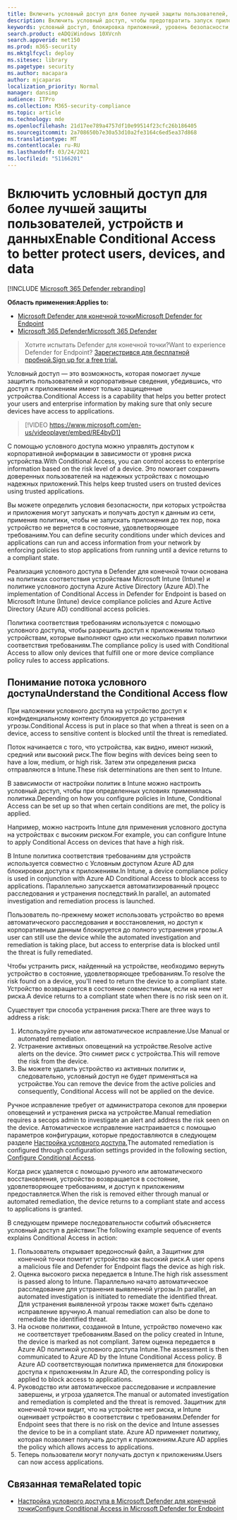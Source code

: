 ```yaml
---
title: Включить условный доступ для более лучшей защиты пользователей, устройств и данных
description: Включить условный доступ, чтобы предотвратить запуск приложений, если устройство считается в опасности, а приложение определяется как не соответствующим требованиям.
keywords: условный доступ, блокировка приложений, уровень безопасности, intune,
search.product: eADQiWindows 10XVcnh
search.appverid: met150
ms.prod: m365-security
ms.mktglfcycl: deploy
ms.sitesec: library
ms.pagetype: security
ms.author: macapara
author: mjcaparas
localization_priority: Normal
manager: dansimp
audience: ITPro
ms.collection: M365-security-compliance
ms.topic: article
ms.technology: mde
ms.openlocfilehash: 21d17ee789a4757df10e99514f23cfc26b186405
ms.sourcegitcommit: 2a708650b7e30a53d10a2fe3164c6ed5ea37d868
ms.translationtype: MT
ms.contentlocale: ru-RU
ms.lasthandoff: 03/24/2021
ms.locfileid: "51166201"
---
```

# <a name="enable-conditional-access-to-better-protect-users-devices-and-data"></a><span data-ttu-id="8a8f5-104">Включить условный доступ для более лучшей защиты пользователей, устройств и данных</span><span class="sxs-lookup"><span data-stu-id="8a8f5-104">Enable Conditional Access to better protect users, devices, and data</span></span> 

[!INCLUDE [Microsoft 365 Defender rebranding](../../includes/microsoft-defender.md)]

<span data-ttu-id="8a8f5-105">**Область применения:**</span><span class="sxs-lookup"><span data-stu-id="8a8f5-105">**Applies to:**</span></span>
- [<span data-ttu-id="8a8f5-106">Microsoft Defender для конечной точки</span><span class="sxs-lookup"><span data-stu-id="8a8f5-106">Microsoft Defender for Endpoint</span></span>](https://go.microsoft.com/fwlink/p/?linkid=2154037)
- [<span data-ttu-id="8a8f5-107">Microsoft 365 Defender</span><span class="sxs-lookup"><span data-stu-id="8a8f5-107">Microsoft 365 Defender</span></span>](https://go.microsoft.com/fwlink/?linkid=2118804)

><span data-ttu-id="8a8f5-108">Хотите испытать Defender для конечной точки?</span><span class="sxs-lookup"><span data-stu-id="8a8f5-108">Want to experience Defender for Endpoint?</span></span> [<span data-ttu-id="8a8f5-109">Зарегистрився для бесплатной пробной.</span><span class="sxs-lookup"><span data-stu-id="8a8f5-109">Sign up for a free trial.</span></span>](https://www.microsoft.com/microsoft-365/windows/microsoft-defender-atp?ocid=docs-wdatp-conditionalaccess-abovefoldlink)

<span data-ttu-id="8a8f5-110">Условный доступ — это возможность, которая помогает лучше защитить пользователей и корпоративные сведения, убедившись, что доступ к приложениям имеют только защищенные устройства.</span><span class="sxs-lookup"><span data-stu-id="8a8f5-110">Conditional Access is a capability that helps you better protect your users and enterprise information by making sure that only secure devices have access to applications.</span></span>

> [!VIDEO https://www.microsoft.com/en-us/videoplayer/embed/RE4byD1]

<span data-ttu-id="8a8f5-111">С помощью условного доступа можно управлять доступом к корпоративной информации в зависимости от уровня риска устройства.</span><span class="sxs-lookup"><span data-stu-id="8a8f5-111">With Conditional Access, you can control access to enterprise information based on the risk level of a device.</span></span> <span data-ttu-id="8a8f5-112">Это помогает сохранить доверенных пользователей на надежных устройствах с помощью надежных приложений.</span><span class="sxs-lookup"><span data-stu-id="8a8f5-112">This helps keep trusted users on trusted devices using trusted applications.</span></span>

<span data-ttu-id="8a8f5-113">Вы можете определить условия безопасности, при которых устройства и приложения могут запускать и получать доступ к данным из сети, применив политики, чтобы не запускать приложения до тех пор, пока устройство не вернется в состояние, удовлетворяющее требованиям.</span><span class="sxs-lookup"><span data-stu-id="8a8f5-113">You can define security conditions under which devices and applications can run and access information from your network by enforcing policies to stop applications from running until a device returns to a compliant state.</span></span> 

<span data-ttu-id="8a8f5-114">Реализация условного доступа в Defender для конечной точки основана на политиках соответствия устройствам Microsoft Intune (Intune) и политике условного доступа Azure Active Directory (Azure AD).</span><span class="sxs-lookup"><span data-stu-id="8a8f5-114">The implementation of Conditional Access in Defender for Endpoint is based on Microsoft Intune (Intune) device compliance policies and Azure Active Directory (Azure AD) conditional access policies.</span></span> 

<span data-ttu-id="8a8f5-115">Политика соответствия требованиям используется с помощью условного доступа, чтобы разрешить доступ к приложениям только устройствам, которые выполняют одно или несколько правил политики соответствия требованиям.</span><span class="sxs-lookup"><span data-stu-id="8a8f5-115">The compliance policy is used with Conditional Access to allow only devices that fulfill one or more device compliance policy rules to access applications.</span></span> 

## <a name="understand-the-conditional-access-flow"></a><span data-ttu-id="8a8f5-116">Понимание потока условного доступа</span><span class="sxs-lookup"><span data-stu-id="8a8f5-116">Understand the Conditional Access flow</span></span>
<span data-ttu-id="8a8f5-117">При наложении условного доступа на устройство доступ к конфиденциальному контенту блокируется до устранения угрозы.</span><span class="sxs-lookup"><span data-stu-id="8a8f5-117">Conditional Access is put in place so that when a threat is seen on a device, access to sensitive content is blocked until the threat is remediated.</span></span> 

<span data-ttu-id="8a8f5-118">Поток начинается с того, что устройства, как видно, имеют низкий, средний или высокий риск.</span><span class="sxs-lookup"><span data-stu-id="8a8f5-118">The flow begins with devices being seen to have a low, medium, or high risk.</span></span> <span data-ttu-id="8a8f5-119">Затем эти определения риска отправляются в Intune.</span><span class="sxs-lookup"><span data-stu-id="8a8f5-119">These risk determinations are then sent to Intune.</span></span> 

<span data-ttu-id="8a8f5-120">В зависимости от настройки политик в Intune можно настроить условный доступ, чтобы при определенных условиях применялась политика.</span><span class="sxs-lookup"><span data-stu-id="8a8f5-120">Depending on how you configure policies in Intune, Conditional Access can be set up so that when certain conditions are met, the policy is applied.</span></span>

<span data-ttu-id="8a8f5-121">Например, можно настроить Intune для применения условного доступа на устройствах с высоким риском.</span><span class="sxs-lookup"><span data-stu-id="8a8f5-121">For example, you can configure Intune to apply Conditional Access on devices that have a high risk.</span></span>

<span data-ttu-id="8a8f5-122">В Intune политика соответствия требованиям для устройств используется совместно с Условным доступом Azure AD для блокировки доступа к приложениям.</span><span class="sxs-lookup"><span data-stu-id="8a8f5-122">In Intune, a device compliance policy is used in conjunction with Azure AD Conditional Access to block access to applications.</span></span> <span data-ttu-id="8a8f5-123">Параллельно запускается автоматизированный процесс расследования и устранения последствий.</span><span class="sxs-lookup"><span data-stu-id="8a8f5-123">In parallel, an automated investigation and remediation process is launched.</span></span>

 <span data-ttu-id="8a8f5-124">Пользователь по-прежнему может использовать устройство во время автоматического расследования и восстановления, но доступ к корпоративным данным блокируется до полного устранения угрозы.</span><span class="sxs-lookup"><span data-stu-id="8a8f5-124">A user can still use the device while the automated investigation and remediation is taking place, but access to enterprise data is blocked until the threat is fully remediated.</span></span> 

<span data-ttu-id="8a8f5-125">Чтобы устранить риск, найденный на устройстве, необходимо вернуть устройство в состояние, удовлетворяющее требованиям.</span><span class="sxs-lookup"><span data-stu-id="8a8f5-125">To resolve the risk found on a device, you'll need to return the device to a compliant state.</span></span> <span data-ttu-id="8a8f5-126">Устройство возвращается в состояние совместимым, если на нем нет риска.</span><span class="sxs-lookup"><span data-stu-id="8a8f5-126">A device returns to a compliant state when there is no risk seen on it.</span></span> 

<span data-ttu-id="8a8f5-127">Существует три способа устранения риска:</span><span class="sxs-lookup"><span data-stu-id="8a8f5-127">There are three ways to address a risk:</span></span>
1. <span data-ttu-id="8a8f5-128">Используйте ручное или автоматическое исправление.</span><span class="sxs-lookup"><span data-stu-id="8a8f5-128">Use Manual or automated remediation.</span></span>
2. <span data-ttu-id="8a8f5-129">Устранение активных оповещений на устройстве.</span><span class="sxs-lookup"><span data-stu-id="8a8f5-129">Resolve active alerts on the device.</span></span> <span data-ttu-id="8a8f5-130">Это снимет риск с устройства.</span><span class="sxs-lookup"><span data-stu-id="8a8f5-130">This will remove the risk from the device.</span></span>
3. <span data-ttu-id="8a8f5-131">Вы можете удалить устройство из активных политик и, следовательно, условный доступ не будет применяться на устройстве.</span><span class="sxs-lookup"><span data-stu-id="8a8f5-131">You can remove the device from the active policies and consequently, Conditional Access will not be applied on the device.</span></span> 

<span data-ttu-id="8a8f5-132">Ручное исправление требует от администратора секопов для проверки оповещений и устранения риска на устройстве.</span><span class="sxs-lookup"><span data-stu-id="8a8f5-132">Manual remediation requires a secops admin to investigate an alert and address the risk seen on the device.</span></span> <span data-ttu-id="8a8f5-133">Автоматическое исправление настраивается с помощью параметров конфигурации, которые предоставляются в следующем разделе [Настройка условного доступа.](configure-conditional-access.md)</span><span class="sxs-lookup"><span data-stu-id="8a8f5-133">The automated remediation is configured through configuration settings provided in the following section, [Configure Conditional Access](configure-conditional-access.md).</span></span>

<span data-ttu-id="8a8f5-134">Когда риск удаляется с помощью ручного или автоматического восстановления, устройство возвращается в состояние, удовлетворяющее требованиям, и доступ к приложениям предоставляется.</span><span class="sxs-lookup"><span data-stu-id="8a8f5-134">When the risk is removed either through manual or automated remediation, the device returns to a compliant state and access to applications is granted.</span></span>

<span data-ttu-id="8a8f5-135">В следующем примере последовательности событий объясняется условный доступ в действии:</span><span class="sxs-lookup"><span data-stu-id="8a8f5-135">The following example sequence of events explains Conditional Access in action:</span></span>

1. <span data-ttu-id="8a8f5-136">Пользователь открывает вредоносный файл, а Защитник для конечной точки пометит устройство как высокий риск.</span><span class="sxs-lookup"><span data-stu-id="8a8f5-136">A user opens a malicious file and Defender for Endpoint flags the device as high risk.</span></span>
2. <span data-ttu-id="8a8f5-137">Оценка высокого риска передается в Intune.</span><span class="sxs-lookup"><span data-stu-id="8a8f5-137">The high risk assessment is passed along to Intune.</span></span> <span data-ttu-id="8a8f5-138">Параллельно начато автоматическое расследование для устранения выявленной угрозы.</span><span class="sxs-lookup"><span data-stu-id="8a8f5-138">In parallel, an automated investigation is initiated to remediate the identified threat.</span></span> <span data-ttu-id="8a8f5-139">Для устранения выявленной угрозы также может быть сделано исправление вручную.</span><span class="sxs-lookup"><span data-stu-id="8a8f5-139">A manual remediation can also be done to remediate the identified threat.</span></span>
3. <span data-ttu-id="8a8f5-140">На основе политики, созданной в Intune, устройство помечено как не соответствует требованиям.</span><span class="sxs-lookup"><span data-stu-id="8a8f5-140">Based on the policy created in Intune, the device is marked as not compliant.</span></span> <span data-ttu-id="8a8f5-141">Затем оценка передается в Azure AD политикой условного доступа Intune.</span><span class="sxs-lookup"><span data-stu-id="8a8f5-141">The assessment is then communicated to Azure AD by the Intune Conditional Access policy.</span></span> <span data-ttu-id="8a8f5-142">В Azure AD соответствующая политика применяется для блокировки доступа к приложениям.</span><span class="sxs-lookup"><span data-stu-id="8a8f5-142">In Azure AD, the corresponding policy is applied to block access to applications.</span></span>
4. <span data-ttu-id="8a8f5-143">Руководство или автоматическое расследование и исправление завершены, и угроза удаляется.</span><span class="sxs-lookup"><span data-stu-id="8a8f5-143">The manual or automated investigation and remediation is completed and the threat is removed.</span></span> <span data-ttu-id="8a8f5-144">Защитник для конечной точки видит, что на устройстве нет риска, и Intune оценивает устройство в соответствии с требованиям.</span><span class="sxs-lookup"><span data-stu-id="8a8f5-144">Defender for Endpoint sees that there is no risk on the device and Intune assesses the device to be in a compliant state.</span></span> <span data-ttu-id="8a8f5-145">Azure AD применяет политику, которая позволяет получать доступ к приложениям.</span><span class="sxs-lookup"><span data-stu-id="8a8f5-145">Azure AD applies the policy which allows access to applications.</span></span>
5. <span data-ttu-id="8a8f5-146">Теперь пользователи могут получать доступ к приложениям.</span><span class="sxs-lookup"><span data-stu-id="8a8f5-146">Users can now access applications.</span></span>

 
## <a name="related-topic"></a><span data-ttu-id="8a8f5-147">Связанная тема</span><span class="sxs-lookup"><span data-stu-id="8a8f5-147">Related topic</span></span>
- [<span data-ttu-id="8a8f5-148">Настройка условного доступа в Microsoft Defender для конечной точки</span><span class="sxs-lookup"><span data-stu-id="8a8f5-148">Configure Conditional Access in Microsoft Defender for Endpoint</span></span>](configure-conditional-access.md)

